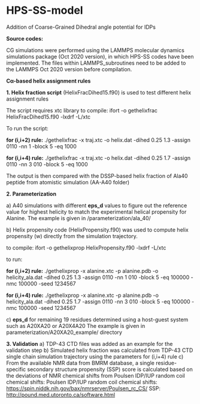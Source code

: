 # HPS-SS-model

Addition of Coarse-Grained Dihedral angle potential for IDPs

**Source codes:**

CG simulations were performed using the LAMMPS molecular dynamics simulations package (Oct 2020 version), in which HPS-SS codes have been implemented.
The files within LAMMPS_subroutines need to be added to the LAMMPS Oct 2020 version before compilation.

**Cα-based helix assignment rules**

**1.  Helix fraction script** (HelixFracDihed15.f90) is used to test different helix assignment rules

The script requires xtc library to compile:
ifort -o gethelixfrac HelixFracDihed15.f90 -lxdrf -L/xtc

To run the script:

**for (i,i+2) rule:** ./gethelixfrac -x traj.xtc -o helix.dat -dihed 0.25 1.3 -assign 0110 -nn 1 -block 5 -eq 1000

**for (i,i+4) rule:** ./gethelixfrac -x traj.xtc -o helix.dat -dihed 0.25 1.7 -assign 0110 -nn 3 010 -block 5 -eq 1000

 The output is then compared with the DSSP-based helix fraction of Ala40 peptide from atomistic simulation (AA-A40 folder)

**2. Parameterization**

a) A40 simulations with different **eps_d** values to figure out the reference value for highest helicity to match the experimental helical propensity for Alanine.
The example is given in /parameterization/ala_40/

b) Helix propensity code (HelixPropensity.f90) was used to compute helix propensity (w) directly from the simulation trajectory.

to compile: ifort -o gethelixprop HelixPropensity.f90 -lxdrf -L/xtc

to run: 

**for (i,i+2) rule:** ./gethelixprop -x alanine.xtc -p alanine.pdb -o helicity_ala.dat -dihed 0.25 1.3 -assign 0110 -nn 1 010 -block 5 -eq 100000 -nmc 100000 -seed 1234567

**for (i,i+4) rule:** ./gethelixprop -x alanine.xtc -p alanine.pdb -o helicity_ala.dat -dihed 0.25 1.7 -assign 0110 -nn 3 010 -block 5 -eq 100000 -nmc 100000 -seed 1234567

c) **eps_d** for remaining 19 residues determined using a host-guest system such as A20XA20 or A20X4A20
The example is given in parameterization/A20XA20_example/ directory

**3. Validation**
a) TDP-43 CTD files was added as an example for the validation step
b) Simulated helix fraction was calculated from TDP-43 CTD single chain simulation trajectory using the parameters for (i,i+4) rule
c) From the available NMR data from BMRM database, a single residue-specific secondary structure propensity (SSP) score is calculated based on the deviations of NMR chemical shifts from Poulsen IDP/IUP random coil chemical shifts:
Poulsen IDP/IUP random coil chemical shifts: https://spin.niddk.nih.gov/bax/nmrserver/Poulsen_rc_CS/
SSP: http://pound.med.utoronto.ca/software.html
